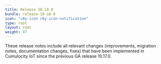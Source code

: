 ```yaml
---
title: Release 10.18.0
bundle: release-10-18-0
icon: "c8y-icon c8y-icon-notification"
type: root
layout: root
weight: 47
---
```


These release notes include all relevant changes (improvements, migration notes, documentation changes, fixes) that have been implemented in Cumulocity IoT since the previous GA release 10.17.0.
